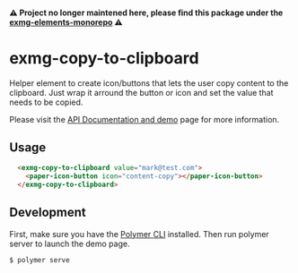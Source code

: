 #### ⚠️ Project no longer maintened here, please find this package under the [exmg-elements-monorepo](https://github.com/ExmgElements/exmg-elements-monorepo/tree/master/packages/exmg-copy-to-clipboard) ⚠️ ####

# exmg-copy-to-clipboard

Helper element to create icon/buttons that lets the user copy content to the clipboard. Just wrap it arround
the button or icon and set the value that needs to be copied.

Please visit the [API Documentation and demo](http://ExmgElements.github.io/exmg-copy-to-clipboard/) page for more information.

## Usage

```html
  <exmg-copy-to-clipboard value="mark@test.com">
    <paper-icon-button icon="content-copy"></paper-icon-button>
  </exmg-copy-to-clipboard>
```

## Development

First, make sure you have the [Polymer CLI](https://www.npmjs.com/package/polymer-cli) installed. Then run polymer server to launch the demo page.

```
$ polymer serve
```
